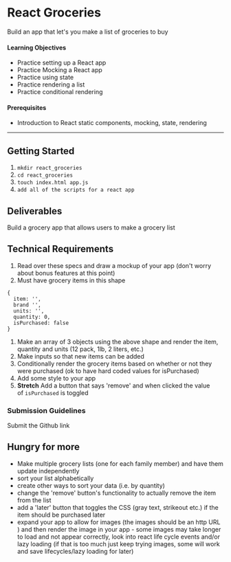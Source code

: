 **React Groceries**
===================

Build an app that let's you make a list of groceries to buy

#### Learning Objectives

-   Practice setting up a React app
-   Practice Mocking a React app
-   Practice using state
-   Practice rendering a list
-   Practice conditional rendering

#### Prerequisites

-   Introduction to React static components, mocking, state, rendering

* * * * *

**Getting Started**
-------------------

1.  `mkdir react_groceries`
2.  `cd react_groceries`
3.  `touch index.html app.js`
4.  `add all of the scripts for a react app`

**Deliverables**
----------------

Build a grocery app that allows users to make a grocery list

**Technical Requirements**
--------------------------

1.  Read over these specs and draw a mockup of your app (don't worry about bonus features at this point)
2.  Must have grocery items in this shape

```source-js
{
  item: '',
  brand '',
  units: '',
  quantity: 0,
  isPurchased: false
}
```

1.  Make an array of 3 objects using the above shape and render the item, quantity and units (12 pack, 1lb, 2 liters, etc.)
2.  Make inputs so that new items can be added
3.  Conditionally render the grocery items based on whether or not they were purchased (ok to have hard coded values for isPurchased)
4.  Add some style to your app
5.  **Stretch** Add a button that says 'remove' and when clicked the value of `isPurchased` is toggled

### **Submission Guidelines**

Submit the Github link 

**Hungry for more**
-------------------

-   Make multiple grocery lists (one for each family member) and have them update independently
-   sort your list alphabetically
-   create other ways to sort your data (i.e. by quantity)
-   change the 'remove' button's functionality to actually remove the item from the list
-   add a 'later' button that toggles the CSS (gray text, strikeout etc.) if the item should be purchased later
-   expand your app to allow for images (the images should be an http URL ) and then render the image in your app - some images may take longer to load and not appear correctly, look into react life cycle events and/or lazy loading (if that is too much just keep trying images, some will work and save lifecycles/lazy loading for later)